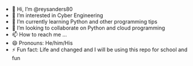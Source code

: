 - 👋 Hi, I’m @reysanders80
- 👀 I’m interested in Cyber Engineering
- 🌱 I’m currently learning Python and other programming tips
- 💞️ I’m looking to collaborate on Python and cloud programming
- 📫 How to reach me ...
- 😄 Pronouns: He/him/His
- ⚡ Fun fact: Life and changed and I will be using this repo for school and fun

<!---
reysanders80/reysanders80 is a ✨ special ✨ repository because its `README.md` (this file) appears on your GitHub profile.
You can click the Preview link to take a look at your changes.
--->
